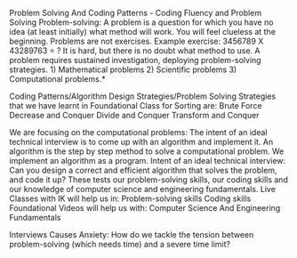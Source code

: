 Problem Solving And Coding Patterns - Coding Fluency and Problem Solving
Problem-solving: A problem is a question for which you have no idea (at least initially) what method will work. You will feel clueless at the beginning. Problems are not exercises. 
	Example exercise: 3456789 X 43289763 = ? It is hard, but there is no doubt what method to use. 
	A problem requires sustained investigation, deploying problem-solving strategies.
		1) Mathematical problems
		2) Scientific problems
		3) Computational problems.* 

Coding Patterns/Algorithm Design Strategies/Problem Solving Strategies that we have learnt in Foundational Class for Sorting are: 
	Brute Force
	Decrease and Conquer
	Divide and Conquer
	Transform and Conquer

We are focusing on the computational problems: 
	The intent of an ideal technical interview is to come up with an algorithm and implement it.
		An algorithm is the step by step method to solve a computational problem.
		We implement an algorithm as a program.
	Intent of an ideal technical interview: Can you design a correct and efficient algorithm that solves the problem, and code it up?
	These tests our problem-solving skills, our coding skills and our knowledge of computer science and engineering fundamentals.
		Live Classes with IK will help us in:
			Problem-solving skills
			Coding skills
		Foundational Videos will help us with:
			Computer Science And Engineering Fundamentals
			
Interviews Causes Anxiety:
	How do we tackle the tension between problem-solving (which needs time) and a severe time limit?


